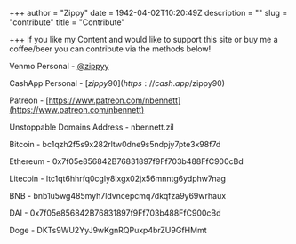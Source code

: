 +++
author = "Zippy"
date = 1942-04-02T10:20:49Z
description = ""
slug = "contribute"
title = "Contribute"

+++
If you like my Content and would like to support this site or buy me a coffee/beer you can contribute via the methods below!



Venmo Personal - [@zippyy](https://venmo.com/u/zippyy) 

CashApp Personal - [$zippy90](https://cash.app/$zippy90)

Patreon - [https://www.patreon.com/nbennett](https://www.patreon.com/nbennett)

Unstoppable Domains Address - nbennett.zil

Bitcoin - bc1qzh2f5s9x282rltw0dne9s5ndpjy7pte3x98f7d

Ethereum - 0x7f05e856842B76831897f9Ff703b488FfC900cBd

Litecoin - ltc1qt6hhrfq0cgly8lxgx02jx56mnntg6ydphw7nag

BNB -  bnb1u5wg485myh7ldvncepcmq7dkqfza9y69wrhaux

DAI - 0x7f05e856842B76831897f9Ff703b488FfC900cBd

Doge - DKTs9WU2YyJ9wKgnRQPuxp4brZU9GfHMmt



